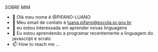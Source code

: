 SOBRE MIM
- 👋 Olá meu nome é @PIFANO-LUANO
- 👀 Meu email de contato é luana.pifano@escola.pr.gov.br
- 🌱 eu estou interessada em aprender novas linguagens
- 💞️ Eu estou aprendendo a programar recentemente a linguagem do javascript e scratc
- 📫 How to reach me ...

<!---
PIFANO-LUANO/PIFANO-LUANO is a ✨ special ✨ repository because its `README.md` (this file) appears on your GitHub profile.
You can click the Preview link to take a look at your changes.
--->

